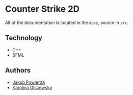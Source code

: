 # Counter Strike 2D
All of the documentation is located in the `docs`, source in `src`.

## Technology
- C++
- SFML

## Authors
- [Jakub Powierza](https://github.com/jpowie01)
- [Karolina Olszewska](https://github.com/kolszewska)